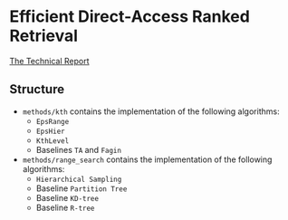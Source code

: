 #  Efficient Direct-Access Ranked Retrieval
[The Technical Report](/technical_report.pdf)
## Structure
* `methods/kth` contains the implementation of the following algorithms:
    * `EpsRange`
    * `EpsHier`
    * `KthLevel`
    * Baselines `TA` and `Fagin`
* `methods/range_search` contains the implementation of the following algorithms:
    * `Hierarchical Sampling`
    * Baseline `Partition Tree`
    * Baseline `KD-tree`
    * Baseline `R-tree`
